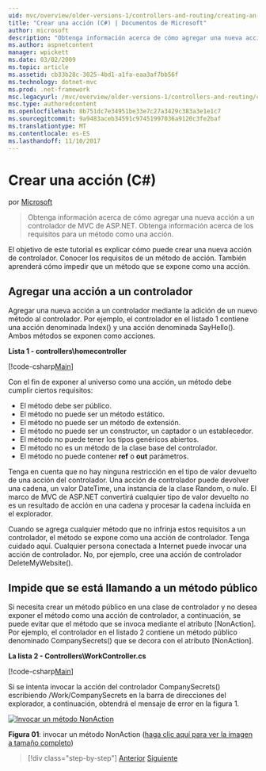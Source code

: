 ```yaml
---
uid: mvc/overview/older-versions-1/controllers-and-routing/creating-an-action-cs
title: "Crear una acción (C#) | Documentos de Microsoft"
author: microsoft
description: "Obtenga información acerca de cómo agregar una nueva acción a un controlador de MVC de ASP.NET. Obtenga información acerca de los requisitos para un método como una acción."
ms.author: aspnetcontent
manager: wpickett
ms.date: 03/02/2009
ms.topic: article
ms.assetid: cb33b28c-3025-4bd1-a1fa-eaa3af7bb56f
ms.technology: dotnet-mvc
ms.prod: .net-framework
msc.legacyurl: /mvc/overview/older-versions-1/controllers-and-routing/creating-an-action-cs
msc.type: authoredcontent
ms.openlocfilehash: 8b751dc7e34951be33e7c27a3429c383a3e1e1c7
ms.sourcegitcommit: 9a9483aceb34591c97451997036a9120c3fe2baf
ms.translationtype: MT
ms.contentlocale: es-ES
ms.lasthandoff: 11/10/2017
---
```

<a name="creating-an-action-c"></a>Crear una acción (C#)
====================
por [Microsoft](https://github.com/microsoft)

> Obtenga información acerca de cómo agregar una nueva acción a un controlador de MVC de ASP.NET. Obtenga información acerca de los requisitos para un método como una acción.


El objetivo de este tutorial es explicar cómo puede crear una nueva acción de controlador. Conocer los requisitos de un método de acción. También aprenderá cómo impedir que un método que se expone como una acción.

## <a name="adding-an-action-to-a-controller"></a>Agregar una acción a un controlador

Agregar una nueva acción a un controlador mediante la adición de un nuevo método al controlador. Por ejemplo, el controlador en el listado 1 contiene una acción denominada Index() y una acción denominada SayHello(). Ambos métodos se exponen como acciones.

**Lista 1 - controllers\homecontroller**

[!code-csharp[Main](creating-an-action-cs/samples/sample1.cs)]

Con el fin de exponer al universo como una acción, un método debe cumplir ciertos requisitos:

- El método debe ser público.
- El método no puede ser un método estático.
- El método no puede ser un método de extensión.
- El método no puede ser un constructor, un captador o un establecedor.
- El método no puede tener los tipos genéricos abiertos.
- El método no es un método de la clase base del controlador.
- El método no puede contener **ref** o **out** parámetros.

Tenga en cuenta que no hay ninguna restricción en el tipo de valor devuelto de una acción del controlador. Una acción de controlador puede devolver una cadena, un valor DateTime, una instancia de la clase Random, o nulo. El marco de MVC de ASP.NET convertirá cualquier tipo de valor devuelto no es un resultado de acción en una cadena y procesar la cadena incluida en el explorador.

Cuando se agrega cualquier método que no infrinja estos requisitos a un controlador, el método se expone como una acción de controlador. Tenga cuidado aquí. Cualquier persona conectada a Internet puede invocar una acción de controlador. No, por ejemplo, cree una acción de controlador DeleteMyWebsite().

## <a name="preventing-a-public-method-from-being-invoked"></a>Impide que se está llamando a un método público

Si necesita crear un método público en una clase de controlador y no desea exponer el método como una acción de controlador, a continuación, se puede evitar que el método que se invoca mediante el atributo [NonAction]. Por ejemplo, el controlador en el listado 2 contiene un método público denominado CompanySecrets() que se decora con el atributo [NonAction].

**La lista 2 - Controllers\WorkController.cs**

[!code-csharp[Main](creating-an-action-cs/samples/sample2.cs)]

Si se intenta invocar la acción del controlador CompanySecrets() escribiendo /Work/CompanySecrets en la barra de direcciones del explorador, a continuación, obtendrá el mensaje de error en la figura 1.


[![Invocar un método NonAction](creating-an-action-cs/_static/image1.jpg)](creating-an-action-cs/_static/image1.png)

**Figura 01**: invocar un método NonAction ([haga clic aquí para ver la imagen a tamaño completo](creating-an-action-cs/_static/image2.png))

>[!div class="step-by-step"]
[Anterior](creating-a-controller-cs.md)
[Siguiente](asp-net-mvc-routing-overview-vb.md)

